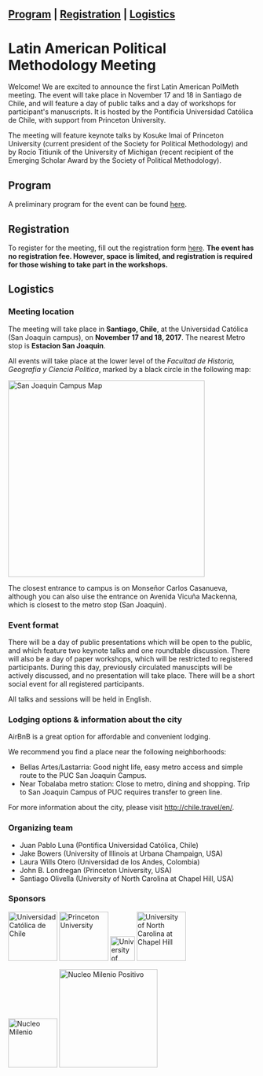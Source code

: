 
<a href="#program">Program</a> | <a href="#registration">Registration</a> | <a href="#logistics">Logistics</a>
---
# Latin American Political Methodology Meeting


Welcome! We are excited to announce the first Latin American PolMeth meeting. The event will take place in November 17 and 18 in Santiago de Chile, and will feature a day of public talks and a day of workshops for participant's manuscripts. It is hosted by the Pontificia Universidad Católica de Chile, with support from Princeton University. 

The meeting will feature keynote talks by Kosuke Imai of Princeton University (current president of the Society for Political Methodology) and by Rocío Titiunik of the University of Michigan (recent recipient of the Emerging Scholar Award by the Society of Political Methodology). 

## Program

A preliminary program for the event can be found [here](https://docs.google.com/document/d/1R7mAs7t6DxL9360jTUCED_eNJP-t_ukchillBr082SA/pub). 

## Registration

To register for the meeting, fill out the registration form [here](https://goo.gl/forms/7LLcVxCgOA3ASaRh2). **The event has no registration fee. However, space is limited, and registration is required for those wishing to take part in the workshops.**

## Logistics


### Meeting location
The meeting will take place in **Santiago, Chile**, at the Universidad Católica (San Joaquin campus), on **November 17 and 18, 2017**. The nearest Metro stop is **Estacion San Joaquin**.

All events will take place at the lower level of the _Facultad de Historia, Geografia y Ciencia Politica_, marked by a black circle in the following map:

<img src="mapa auditorio san joaquín.jpg" alt="San Joaquin Campus Map" width="400"> 


The closest entrance to campus is on Monseñor Carlos Casanueva, although you can also uise the entrance on Avenida Vicuña Mackenna, which is closest to the metro stop (San Joaquin).  


### Event format
There will be a day of public presentations which will be open to the public, and which feature two keynote talks and one roundtable discussion. There will also be a day of paper workshops, which will be restricted to registered participants. During this day, previously circulated manuscipts will be actively discussed, and no presentation will take place. There will be a short social event for all registered participants.  

All talks and sessions will be held in English.

### Lodging options & information about the city
AirBnB is a great option for affordable and convenient lodging. 

We recommend you find a place near the following neighborhoods:
- Bellas Artes/Lastarria: Good night life, easy metro access and simple route to the PUC San Joaquin Campus.
- Near Tobalaba metro station: Close to metro, dining and shopping. Trip to San Joaquin Campus of PUC requires transfer to green line.   

For more information about the city, please visit http://chile.travel/en/.

### Organizing team

- Juan Pablo Luna (Pontifica Universidad Católica, Chile)
- Jake Bowers (University of Illinois at Urbana Champaign, USA)
- Laura Wills Otero (Universidad de los Andes, Colombia)
- John B. Londregan (Princeton University, USA)
- Santiago Olivella (University of North Carolina at Chapel Hill, USA)

### Sponsors

<img src="PUC.jpg" alt="Universidad Católica de Chile" width="100"> <img src="princeton.jpg" alt="Princeton University" width="100"> <img src="illinoislogo.png" alt="University of Illinois at Urbana-Champaign" height="50"> <img src="unc.jpg" alt="University of North Carolina at Chapel Hill" width="100">

<img src="Logo Núcleo (en alta res.).jpg" alt="Nucleo Milenio" width="100"> <img src="LogoMilenio_positivo.png" alt="Nucleo Milenio Positivo" width="200"> 


